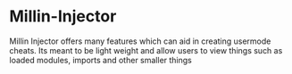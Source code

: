 # Millin-Injector
Millin Injector offers many features which can aid in creating usermode cheats. Its meant to be light weight and allow users to view things  such as loaded modules, imports and other smaller things
